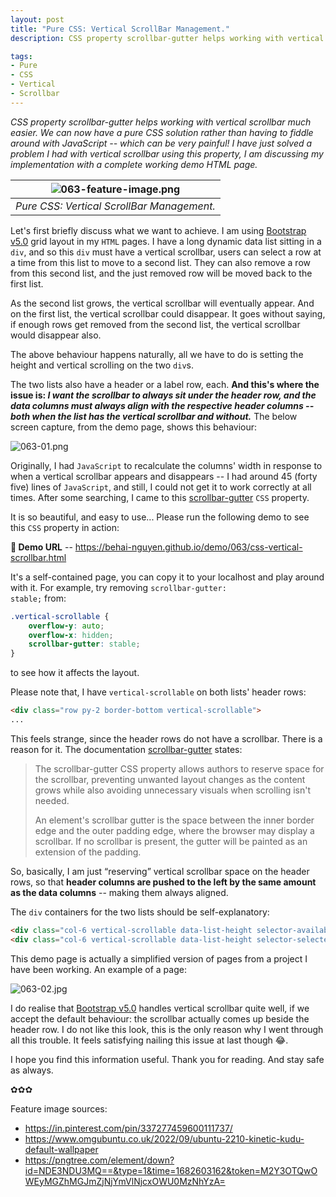 ```yaml
---
layout: post
title: "Pure CSS: Vertical ScrollBar Management."
description: CSS property scrollbar-gutter helps working with vertical scrollbar much easier. We can now have a pure CSS solution rather than having to fiddle around with JavaScript -- which can be very painful! I have just solved a problem I had with vertical scrollbar using this property, I am discussing my implementation with a complete working demo HTML page.

tags:
- Pure
- CSS
- Vertical
- Scrollbar
---
```


<em>CSS property scrollbar-gutter helps working with vertical scrollbar much easier. We can now have a pure CSS solution rather than having to fiddle around with JavaScript -- which can be very painful! I have just solved a problem I had with vertical scrollbar using this property, I am discussing my implementation with a complete working demo HTML page. </em>

| ![063-feature-image.png](https://behainguyen.files.wordpress.com/2023/04/063-feature-image.png)
|:--:|
| *Pure CSS: Vertical ScrollBar Management.* |

Let's first briefly discuss what we want to achieve. I am using <a href="https://getbootstrap.com/docs/5.0/getting-started/introduction/" title="Bootstrap v5.0" target="_blank">Bootstrap v5.0</a> grid layout in my <code>HTML</code> pages. I have a long dynamic data list sitting in a <code>div</code>, and so this <code>div</code> must have a vertical scrollbar, users can select a row at a time from this list to move to a second list. They can also remove a row from this second list, and the just removed row will be moved back to the first list.

As the second list grows, the vertical scrollbar will eventually appear. And on the first list, the vertical scrollbar could disappear. It goes without saying, if enough rows get removed from the second list, the vertical scrollbar would disappear also.

The above behaviour happens naturally, all we have to do is setting the height and vertical scrolling on the two <code>div</code>s.

The two lists also have a header or a label row, each. <strong>And this's where the issue is: <em>I want the scrollbar to always sit under the header row, and the data columns must always align with the respective header columns -- both when the list has the vertical scrollbar and without.</em></strong> The below screen capture, from the demo page, shows this behaviour:

![063-01.png](https://behainguyen.files.wordpress.com/2023/04/063-01.png)

Originally, I had <code>JavaScript</code> to recalculate the columns' width in response to when a vertical scrollbar appears and disappears -- I had around 45 (forty five) lines of <code>JavaScript</code>, and still, I could not get it to work correctly at all times. After some searching, I came to this <a href="https://developer.mozilla.org/en-US/docs/Web/CSS/scrollbar-gutter" title="scrollbar-gutter" target="_blank">scrollbar-gutter</a> <code>CSS</code> property. 

It is so beautiful, and easy to use... Please run the following demo to see this <code>CSS</code> property in action:

<strong>🚀 Demo URL</strong> -- <a href="https://behai-nguyen.github.io/demo/063/css-vertical-scrollbar.html" title="https://behai-nguyen.github.io/demo/063/css-vertical-scrollbar.html" target="_blank">https://behai-nguyen.github.io/demo/063/css-vertical-scrollbar.html</a>

It's a self-contained page, you can copy it to your localhost and play around with it. For example, try removing <code>scrollbar-gutter: stable;</code> from:

```css
.vertical-scrollable {
	overflow-y: auto;
	overflow-x: hidden;
	scrollbar-gutter: stable;
}
```

to see how it affects the layout. 

Please note that, I have <code>vertical-scrollable</code> on both lists' header rows:

```html
<div class="row py-2 border-bottom vertical-scrollable">
...
```

This feels strange, since the header rows do not have a scrollbar. There is a reason for it. The documentation <a href="https://developer.mozilla.org/en-US/docs/Web/CSS/scrollbar-gutter" title="scrollbar-gutter" target="_blank">scrollbar-gutter</a> states:

> The scrollbar-gutter CSS property allows authors to reserve space for the scrollbar, preventing unwanted layout changes as the content grows while also avoiding unnecessary visuals when scrolling isn't needed.
> 
> An element's scrollbar gutter is the space between the inner border edge and the outer padding edge, where the browser may display a scrollbar. If no scrollbar is present, the gutter will be painted as an extension of the padding.

So, basically, I am just “reserving” vertical scrollbar space on the header rows, so that <strong>header columns are pushed to the left by the same amount as the data columns</strong> -- making them always aligned.

The <code>div</code> containers for the two lists should be self-explanatory:

```html
<div class="col-6 vertical-scrollable data-list-height selector-available-data"></div>
<div class="col-6 vertical-scrollable data-list-height selector-selected-data" data-render-target="true"></div>
```

This demo page is actually a simplified version of pages from a project I have been working. An example of a page:

![063-02.jpg](https://behainguyen.files.wordpress.com/2023/04/063-02.jpg)

I do realise that <a href="https://getbootstrap.com/docs/5.0/getting-started/introduction/" title="Bootstrap v5.0" target="_blank">Bootstrap v5.0</a> handles vertical scrollbar quite well, if we accept the default behaviour: the scrollbar actually comes up beside the header row. I do not like this look, this is the only reason why I went through all this trouble. It feels satisfying nailing this issue at last though 😂.

I hope you find this information useful. Thank you for reading. And stay safe as always.

✿✿✿

Feature image sources:

<ul>
<li>
<a href="https://in.pinterest.com/pin/337277459600111737/" target="_blank">https://in.pinterest.com/pin/337277459600111737/</a>
</li>
<li>
<a href="https://www.omgubuntu.co.uk/2022/09/ubuntu-2210-kinetic-kudu-default-wallpaper" target="_blank">https://www.omgubuntu.co.uk/2022/09/ubuntu-2210-kinetic-kudu-default-wallpaper</a>
</li>
<li>
<a href="https://pngtree.com/element/down?id=NDE3NDU3MQ==&type=1&time=1682603162&token=M2Y3OTQwOWEyMGZhMGJmZjNjYmVlNjcxOWU0MzNhYzA=" target="_blank">https://pngtree.com/element/down?id=NDE3NDU3MQ==&type=1&time=1682603162&token=M2Y3OTQwOWEyMGZhMGJmZjNjYmVlNjcxOWU0MzNhYzA=</a>
</li>
</ul>
